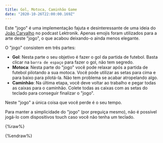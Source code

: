 ```yaml
---
title: Gol, Motoca, Caminhão Game
date: "2020-10-26T22:00:00.169Z"
---
```


Este "jogo" é uma implementação fajuta e desinteressante de uma ideia do [João Carvalho](https://twitter.com/assimdisseojoao) no podcast Lektronik. Apenas emojis foram utilizados para a arte deste "jogo", o que acabou deixando-o ainda menos elegante.

O "jogo" consistem em três partes:

- __Gol__: Nesta parte o seu objetivo é fazer o gol da partida de futebol. Basta clicar na `barra de espaço` para fazer o gol, não tem segredo.
- __Motoca__: Nesta parte do "jogo" você pode relaxar após a partida de futebol pilotando a sua motoca. Você pode utilizar as setas para cima e para baixo para pilotá-la. Não tem problema se acabar atropelando algo.
- __Caminhão__: Na última etapa, você deve voltar ao trabalho e pegar todas as caixas para o caminhão. Colete todas as caixas com as setas do teclado para conseguir finalizar o "jogo".

Neste "jogo" a única coisa que você perde é o seu tempo.

Para manter a simplicidade do "jogo" (por preguiça mesmo), não é possível jogá-lo com dispositivos touch caso você não tenha um teclado. 

{%raw%}
<div id="gmcg" style="position: relative"></div>
<script src="https://cdnjs.cloudflare.com/ajax/libs/p5.js/0.7.2/p5.min.js"></script>
<script src="https://cdnjs.cloudflare.com/ajax/libs/p5.js/0.7.2/addons/p5.dom.min.js"></script>
<script>
let startedSplash = false;
let showMenu = false;
let runningGame = false;
let button;
let showGol = false;
let showMotoca = false;
let showCaminhao = false;
function setup() {
  const canvas = createCanvas(800, 600);
  canvas.parent('gmcg');
  button = createButton('Iniciar jogo');
  button.parent('gmcg');
  button.position(width / 2 - 50000, height / 2 - 50000);
  ballInitialX = width / 2;
  ballInitialY = height / 2 + 150;
}
function draw() {
  if (!startedSplash) {
    splashAnimation();
  }
  if (showMenu) {
    renderMenu();
  }
  if (showGol) {
    renderGol();
  }
  if (showMotoca) {
    renderMotoca();
  }
  if (showCaminhao) {
    renderCaminhao();
  }
}
function splashAnimation() {
  startedSplash = true;
  background(51, 102, 153);
  showCenteredText('⚽ GOL ⚽');
  setTimeout(() => {
    background(51, 102, 153);
    showCenteredText('🏍️ MOTOCA 🏍️');
    setTimeout(() => {
      background(51, 102, 153);
      showCenteredText('🚚 CAMINHÃO 🚚');
      setTimeout(() => {
        background(51, 102, 153);
        showCenteredText('🎮 GAME 🎮');
        setTimeout(() => {
          showMenu = true;
        }, 1000)
      }, 1000)
    }, 1000)
  }, 1000)
}
function keyPressed(e) {
  if (keyCode === UP_ARROW || keyCode === DOWN_ARROW || keyCode === RIGHT_ARROW || keyCode === LEFT_ARROW) {
    e.preventDefault();
  }
  if (key === ' ') {
    e.preventDefault();
    if (showGol) {
      let xToHit = golArrowX;
      let yToHit = height / 2;
      let lerpPercentage = 0;
      let gotToMiddle = false;
      let ballKickInterval = setInterval(() => {
        if (!gotToMiddle) {
          ballX = lerp(ballInitialX, xToHit, lerpPercentage);
          ballY = lerp(ballInitialY, yToHit, lerpPercentage);
        } else {
          ballX = lerp(xToHit, width / 2, lerpPercentage);
          ballY = lerp(yToHit, 80, lerpPercentage);
        }
        lerpPercentage += 0.03;
        if (lerpPercentage >= 1) {
          if (!gotToMiddle) {
            gotToMiddle = true;
            lerpPercentage = 0;
          } else {
            clearInterval(ballKickInterval);
            scoredGoal = true;
          }
        }
      }, 10);
    }
  }
}
function showCenteredText(t, c) {
  textAlign(CENTER, CENTER);
  textSize(22);
  textStyle(BOLD);
  strokeWeight(0);
  fill(c || color(0, 0, 0));
  text(t, width / 2, height / 2);
}
function renderMenu() {
  background(100, 100, 100);
  showCenteredText('⚽ GOL ⚽\n🏍️ MOTOCA 🏍️\n🚚 CAMINHÃO 🚚\n🎮 GAME 🎮');
  button.mousePressed(onIniciar);
  button.style("height", "50px");
  button.style("width", "150px");
  button.style("border", "none");
  button.style("border-radius", "10px");
  button.style("outline", "none");
  button.style("font-size", "20px");
  button.style("font-family", '"Consolas", monospace');
  button.position(width/2 - 75, height/2 + 75);
}
function onIniciar() {
  showMenu = false;
  button.position(width / 2 - 50000, height / 2 - 50000);
  showGol = true;
}
/////////
// GOL //
/////////
let golArrowX = 0;
let increaseGolArrow = true;
let ballInitialX;
let ballInitialY;
let ballX = null;
let ballY = null;
let scoredGoal = false;
function renderGol() {
  if (scoredGoal) {
    background(0, 0, 0);
    showCenteredText('⚽ GOL ⚽', color(255, 255, 255));
    setTimeout(() => {
      golArrowX = 0;
      increaseGolArrow = true;
      ballInitialX = null;
      ballInitialY = null;
      ballX = null;
      ballY = null;
      scoredGoal = false;
      showGol = false;
      showMotoca = true;
    }, 1000);
  } else {
    background(130, 209, 115);
    textAlign(CENTER);
    textSize(160);
    text('🥅', width / 2, 80);
    textSize(56);
    push();
    translate(width / 2, 160);
    angleMode(DEGREES);
    rotate(180);
    text('🤸', 0, 0);
    pop();
    drawArrow();
    textSize(30);
    if (ballX === null) {
      text('⚽', ballInitialX, ballInitialY);
    } else {
      text('⚽', ballX, ballY);
    }
    textSize(56);
    text('🏃', width / 2, height / 2 + 200);
    renderGolOpponents();
  }
}
function drawArrow() {
  strokeWeight(5);
  stroke(color(40, 40, 40, 170));
  const golX = getGolArrowX();
  line(width / 2, height / 2 + 150, golX, height / 2);
  push();
  translate(golX, height / 2);
  angleMode(DEGREES);
  rotate(golX / 2.49 + 200);
  line(0, 0, -5, 10);
  line(0, 0, 5, 10);
  line(5, 10, -5, 10);
  pop();
}
function getGolArrowX() {
  if (golArrowX === 0 || golArrowX < width / 2 - 100) {
    increaseGolArrow = true;
    golArrowX = width / 2 - 100;
  } else if (golArrowX > width / 2 + 100) {
    increaseGolArrow = false;
    golArrowX = width / 2 + 100;
  } else if (increaseGolArrow) {
    golArrowX++;
    golArrowX++;
  } else {
    golArrowX--;
    golArrowX--;
  }
  return golArrowX;
}
let golOpponentX = null;
function renderGolOpponents() {
  textSize(56);
  text('🏃🏾', getOpponentPosition(0), height / 2 + 100);
  text('🏃‍♀️', getOpponentPosition(1), height / 2 + 50);
  text('🏃🏿‍♀️', getOpponentPosition(2), height / 2);
  text('🏃🏼', getOpponentPosition(3), height / 2 - 50);
}
function getOpponentPosition(index) {
  if (!golOpponentX) {
    golOpponentX = [{
        x: width / 2 - 200,
        i: true
      },
      {
        x: width / 2 - 100,
        i: true
      },
      {
        x: width / 2 + 200,
        i: false
      },
      {
        x: width / 2,
        i: true
      }
    ];
  }
  if (golOpponentX[index].x === 0 || golOpponentX[index].x < width / 2 - 200) {
    golOpponentX[index].i = true;
    golOpponentX[index].x = width / 2 - 200;
  } else if (golOpponentX[index].x > width / 2 + 200) {
    golOpponentX[index].i = false;
    golOpponentX[index].x = width / 2 + 200;
  } else if (golOpponentX[index].i) {
    golOpponentX[index].x++;
  } else {
    golOpponentX[index].x--;
  }
  return golOpponentX[index].x;
}
////////////
// MOTOCA //
////////////
let motocaX = null;
let motocaY = null;
let sidewalkY = -100;
let lineY = -100;
let streetCars = [];
let iterations = 0;
let timeoutMotoca = null;
function renderMotoca() {
  background(110);
  fill(50);
  noStroke();
  rect(0, height / 4, width, height / 2);
  sidewalk();
  streetLine();
  renderCars();
  motoca();
}
function motoca() {
  if (!timeoutMotoca) {
    timeoutMotoca = setTimeout(() => {
      showMotoca = false;
      motocaX = null;
      motocaY = null;
      sidewalkY = -100;
      lineY = -100;
      streetCars = [];
      iterations = 0;
      timeoutMotoca = null;
      background(0, 0, 0);
      showCenteredText('🏍️ MOTOCA 🏍️', color(255, 255, 255));
      setTimeout(() => {
        showCaminhao = true;
      }, 1000);
      clearTimeout(timeoutMotoca);
    }, 20000);
  }
  if (!motocaY) {
    motocaY = height / 2;
  }
  if (!motocaX) {
    motocaX = width - 100;
  }
  if (keyIsDown(UP_ARROW)) {
    if (showMotoca) {
      if (motocaY > height / 4) {
        motocaY -= 3;
      }
    }
  }
  if (keyIsDown(DOWN_ARROW)) {
    if (showMotoca) {
      if (motocaY < height / 4 * 3 - 20) {
        motocaY += 3;
      }
    }
  }
  textSize(56);
  text('🏍️', motocaX, motocaY);
}
function sidewalk() {
  fill(110);
  stroke(90);
  strokeWeight(1);
  const sidewalkHeight = 20;
  const sidewalkWidth = 100;
  for (let i = sidewalkY; i < width; i += sidewalkWidth) {
    rect(i, height / 4 - sidewalkHeight, width, sidewalkHeight);
  }
  sidewalkY += 5;
  if (sidewalkY > sidewalkWidth) {
    sidewalkY = -100;
  }
}
function streetLine() {
  fill(255);
  noStroke();
  const lineHeight = 20;
  const lineWidth = 100;
  let step = true;
  for (let i = lineY; i < width; i += lineWidth) {
    if (step) {
      rect(i, height / 2.4 - lineHeight, lineWidth, lineHeight);
    }
    step = !step;
  }
  step = true;
  for (let i = lineY; i < width; i += lineWidth) {
    if (step) {
      rect(i, height / 1.65 - lineHeight, lineWidth, lineHeight);
    }
    step = !step;
  }
  lineY += 5;
  if (lineY > lineWidth) {
    lineY = -100;
  }
}
function getCar() {
  const cars = ['🚎', '🚐', '🚑', '🚒', '🚓', '🚕', '🚗', '🚚', '🚛', '🚜', '🚴', '🚶‍♂️', '🚶🏻‍♂️', '🚶🏼‍♂️', '🚶🏽‍♂️', '🚶🏾‍♂️', '🚶🏿‍♂️', '🚶‍♀️', '🚶🏻‍♀️', '🚶🏼‍♀️', '🚶🏽‍♀️', '🚶🏾‍♀️', '🚶🏿‍♀️', '🚧', '👻'];
  return cars[floor(random(cars.length))];
}
function renderCars() {
  if (iterations % 250 === 0) {
    const carY = floor(random(height / 4, (height / 4 * 3) - 20));
    streetCars.push({
      image: getCar(),
      x: -100,
      y: carY
    });
  }
  if (streetCars.length > 5) {
    streetCars.splice();
  }
  for (let i = 0; i < streetCars.length; i++) {
    const car = streetCars[i];
    car.x += 5;
    textSize(56);
    text(car.image, car.x, car.y);
  }
  iterations += 5;
}
//////////////
// CAMINHÃO //
//////////////
let pessoaX = null;
let pessoaY = null;
let validateBoxes = false;
function renderCaminhao() {
  background(50);
  fill(0, 170, 0);
  rect(width / 2 - 100, 0, width, height);
  textSize(200);
  text('🚚', width / 2 - 220, height / 2);
  renderStuff();
  renderBoxes();
  renderPerson();
  if (validateBoxes && !boxes.length) {
    showCaminhao = false;
    pessoaX = null;
    pessoaY = null;
    validateBoxes = false;
    boxes = null;
    stuffs = null;
    background(0, 0, 0);
    showCenteredText('🚚 CAMINHÃO 🚚', color(255, 255, 255));
    setTimeout(() => {
      showMenu = true;
    }, 1000);
  }
}
function renderPerson() {
  if (pessoaX === null) {
    pessoaX = width / 2 + 150
  }
  if (pessoaY === null) {
    pessoaY = height / 2;
  }
  if (keyIsDown(UP_ARROW)) {
    if (pessoaY > 50) {
      pessoaY -= 3;
    }
  }
  if (keyIsDown(DOWN_ARROW)) {
    if (pessoaY < height - 20) {
      pessoaY += 3;
    }
  }
  if (keyIsDown(RIGHT_ARROW)) {
    if (pessoaX < width - 70) {
      pessoaX += 3;
    }
  }
  if (keyIsDown(LEFT_ARROW)) {
    if (pessoaX > width / 2 - 100) {
      pessoaX -= 3;
    }
  }
  textSize(56);
  text('🤾', pessoaX, pessoaY);
  if (boxes && boxes.length) {
    let itemToRemove = null;
    for (let i = boxes.length - 1; i >= 0; i--) {
      const distance = dist(pessoaX, pessoaY, boxes[i].x, boxes[i].y);
      if (distance < 30) {
        boxes = boxes.filter(b => b.x !== boxes[i].x && b.y !== boxes[i].y);
      }
    }
    if (itemToRemove != null) {
      boxes.splice(itemToRemove, 1);
    }
  }
}
let boxes = null;
let stuffs = null;
function renderBoxes() {
  if (boxes === null) {
    boxes = [];
    for (let i = 0; i < 10; i++) {
      boxes.push(generateBox());
    }
    validateBoxes = true;
  }
  for (let box of boxes) {
    textSize(34);
    text('📦', box.x, box.y);
  }
}
function renderStuff() {
  if (stuffs === null) {
    stuffs = [];
    for (let i = 0; i < 10; i++) {
      stuffs.push(generateRandomStuff());
    }
  }
  for (let stuff of stuffs) {
    textSize(22);
    text(stuff.text, stuff.x, stuff.y);
  }
}
function generateBox() {
  return {
    x: random(width / 2 - 100, width - 70),
    y: random(100, height - 100)
  };
}
function generateRandomStuff() {
  const randomText = ['🐕', '🦃', '🐢', '🐤', '🍄', '🦚', '🌵', '🌼', '🌻', '🌷', '☘️', '🍀', '🐾'];
  return {
    text: randomText[floor(random(randomText.length))],
    x: random(width / 2 - 100, width - 70),
    y: random(0, height - 40)
  };
}
</script>
{%endraw%}